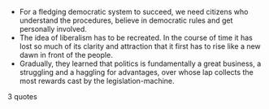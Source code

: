  - For a fledging democratic system to succeed, we need citizens who understand the procedures, believe in democratic rules and get personally involved.
 - The idea of liberalism has to be recreated. In the course of time it has lost so much of its clarity and attraction that it first has to rise like a new dawn in front of the people.
 - Gradually, they learned that politics is fundamentally a great business, a struggling and a haggling for advantages, over whose lap collects the most rewards cast by the legislation-machine.

3 quotes